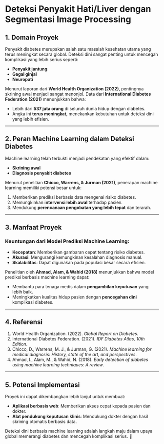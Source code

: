 # Deteksi Penyakit Hati/Liver dengan Segmentasi Image Processing 

## **1. Domain Proyek**
Penyakit diabetes merupakan salah satu masalah kesehatan utama yang terus meningkat secara global. Deteksi dini sangat penting untuk mencegah komplikasi yang lebih serius seperti:
- **Penyakit jantung**  
- **Gagal ginjal**  
- **Neuropati**  

Menurut laporan dari **World Health Organization (2022)**, pentingnya skrining awal menjadi sangat menonjol. Data dari **International Diabetes Federation (2021)** menunjukkan bahwa:
- Lebih dari **537 juta orang** di seluruh dunia hidup dengan diabetes.
- Angka ini **terus meningkat**, menekankan kebutuhan untuk deteksi dini yang lebih efisien.

---

## **2. Peran Machine Learning dalam Deteksi Diabetes**
Machine learning telah terbukti menjadi pendekatan yang efektif dalam:
- **Skrining awal**  
- **Diagnosis penyakit diabetes**  

Menurut penelitian **Chicco, Warrens, & Jurman (2021)**, penerapan machine learning memiliki potensi besar untuk:
1. Memberikan prediksi berbasis data mengenai risiko diabetes.  
2. Memungkinkan **intervensi lebih awal** terhadap pasien.  
3. Mendukung **perencanaan pengobatan yang lebih tepat** dan terarah.

---

## **3. Manfaat Proyek**
### **Keuntungan dari Model Prediksi Machine Learning:**
- **Kecepatan**: Memberikan gambaran cepat tentang risiko diabetes.
- **Akurasi**: Mengurangi kemungkinan kesalahan diagnosis manual.
- **Skalabilitas**: Dapat digunakan pada populasi besar secara efisien.

Penelitian oleh **Ahmad, Alam, & Wahid (2018)** menunjukkan bahwa model prediksi berbasis machine learning dapat:
- Membantu para tenaga medis dalam **pengambilan keputusan** yang lebih baik.
- Meningkatkan kualitas hidup pasien dengan **pencegahan dini** komplikasi diabetes.

---

## **4. Referensi**
1. World Health Organization. (2022). *Global Report on Diabetes*.  
2. International Diabetes Federation. (2021). *IDF Diabetes Atlas, 10th Edition*.  
3. Chicco, D., Warrens, M. J., & Jurman, G. (2021). *Machine learning for medical diagnosis: History, state of the art, and perspectives*.  
4. Ahmad, I., Alam, M., & Wahid, N. (2018). *Early detection of diabetes using machine learning techniques: A review*.  

---

## **5. Potensi Implementasi**
Proyek ini dapat dikembangkan lebih lanjut untuk membuat:
- **Aplikasi berbasis web**: Memberikan akses cepat kepada pasien dan dokter.  
- **Alat pendukung keputusan klinis**: Mendukung dokter dengan hasil skrining otomatis berbasis data.  

Deteksi dini berbasis machine learning adalah langkah maju dalam upaya global memerangi diabetes dan mencegah komplikasi serius. 🚀
